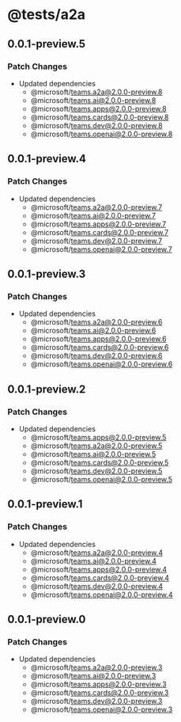 # @tests/a2a

## 0.0.1-preview.5

### Patch Changes

- Updated dependencies
  - @microsoft/teams.a2a@2.0.0-preview.8
  - @microsoft/teams.ai@2.0.0-preview.8
  - @microsoft/teams.apps@2.0.0-preview.8
  - @microsoft/teams.cards@2.0.0-preview.8
  - @microsoft/teams.dev@2.0.0-preview.8
  - @microsoft/teams.openai@2.0.0-preview.8

## 0.0.1-preview.4

### Patch Changes

- Updated dependencies
  - @microsoft/teams.a2a@2.0.0-preview.7
  - @microsoft/teams.ai@2.0.0-preview.7
  - @microsoft/teams.apps@2.0.0-preview.7
  - @microsoft/teams.cards@2.0.0-preview.7
  - @microsoft/teams.dev@2.0.0-preview.7
  - @microsoft/teams.openai@2.0.0-preview.7

## 0.0.1-preview.3

### Patch Changes

- Updated dependencies
  - @microsoft/teams.a2a@2.0.0-preview.6
  - @microsoft/teams.ai@2.0.0-preview.6
  - @microsoft/teams.apps@2.0.0-preview.6
  - @microsoft/teams.cards@2.0.0-preview.6
  - @microsoft/teams.dev@2.0.0-preview.6
  - @microsoft/teams.openai@2.0.0-preview.6

## 0.0.1-preview.2

### Patch Changes

- Updated dependencies
  - @microsoft/teams.apps@2.0.0-preview.5
  - @microsoft/teams.a2a@2.0.0-preview.5
  - @microsoft/teams.ai@2.0.0-preview.5
  - @microsoft/teams.cards@2.0.0-preview.5
  - @microsoft/teams.dev@2.0.0-preview.5
  - @microsoft/teams.openai@2.0.0-preview.5

## 0.0.1-preview.1

### Patch Changes

- Updated dependencies
  - @microsoft/teams.a2a@2.0.0-preview.4
  - @microsoft/teams.ai@2.0.0-preview.4
  - @microsoft/teams.apps@2.0.0-preview.4
  - @microsoft/teams.cards@2.0.0-preview.4
  - @microsoft/teams.dev@2.0.0-preview.4
  - @microsoft/teams.openai@2.0.0-preview.4

## 0.0.1-preview.0

### Patch Changes

- Updated dependencies
  - @microsoft/teams.a2a@2.0.0-preview.3
  - @microsoft/teams.ai@2.0.0-preview.3
  - @microsoft/teams.apps@2.0.0-preview.3
  - @microsoft/teams.cards@2.0.0-preview.3
  - @microsoft/teams.dev@2.0.0-preview.3
  - @microsoft/teams.openai@2.0.0-preview.3
